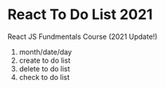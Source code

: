 # React To Do List 2021
React JS Fundmentals Course (2021 Update!)
1. month/date/day
2. create to do list
3. delete to do list
4. check to do list
